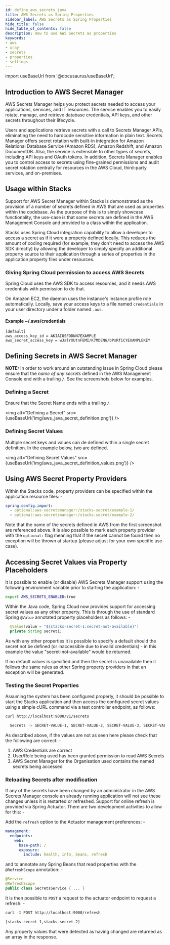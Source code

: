 ```yaml
---
id: define_aws_secrets_java
title: AWS Secrets as Spring Properties
sidebar_label: AWS Secrets as Spring Properties
hide_title: false
hide_table_of_contents: false
description: How to use AWS Secrets as properties
keywords:
- aws 
- xray
- secrets
- properties
- settings
---
```


import useBaseUrl from '@docusaurus/useBaseUrl';

## Introduction to AWS Secret Manager

AWS Secrets Manager helps you protect secrets needed to access your applications, services, and IT resources. The service 
enables you to easily rotate, manage, and retrieve database credentials, API keys, and other secrets throughout their lifecycle. 

Users and applications retrieve secrets with a call to Secrets Manager APIs, eliminating the need to hardcode sensitive 
information in plain text. Secrets Manager offers secret rotation with built-in integration for Amazon Relational Database 
Service (Amazon RDS), Amazon Redshift, and Amazon DocumentDB. Also, the service is extensible to other types of secrets, 
including API keys and OAuth tokens. In addition, Secrets Manager enables you to control access to secrets using fine-grained 
permissions and audit secret rotation centrally for resources in the AWS Cloud, third-party services, and on-premises.

## Usage within Stacks

Support for AWS Secret Manager within Stacks is demonstrated as the provision of a number of secrets defined in AWS that are used as 
properties within the codebase. As the purpose of this is to simply showcase functionality, the use-case is that some secrets are 
defined in the AWS Management Console and provided to a class within the application.

Stacks uses Spring Cloud integration capability to allow a developer to access a secret as if it were a property defined locally.
This reduces the amount of coding required (for example, they don't need to access the AWS SDK directly) by allowing the developer to 
simply specify an additional property source to their application through a series of properties in the application property files under
resources.

### Giving Spring Cloud permission to access AWS Secrets

Spring Cloud uses the AWS SDK to access resources, and it needs AWS credentials with permission to do that.

On Amazon EC2, the daemon uses the instance's instance profile role automatically. Locally, save your access keys to a file
named `credentials` in your user directory under a folder named `.aws`.

#### Example ~/.aws/credentials

```text
[default]
aws_access_key_id = AKIAIOSFODNN7EXAMPLE
aws_secret_access_key = wJalrXUtnFEMI/K7MDENG/bPxRfiCYEXAMPLEKEY
```

## Defining Secrets in AWS Secret Manager

**NOTE:** In order to work around an outstanding issue in Spring Cloud please ensure that the _name of any secrets_ defined in the AWS
Management Console end with a trailing `/`. See the screenshots below for examples.

### Defining a Secret

Ensure that the Secret Name ends with a trailing `/`.

<img alt="Defining a Secret" src={useBaseUrl('img/aws_java_secret_definition.png')} />

### Defining Secret Values

Multiple secret keys and values can de defined within a single secret definition. In the example below, two are defined.

<img alt="Defining Secret Values" src={useBaseUrl('img/aws_java_secret_definition_values.png')} />

## Using AWS Secret Property Providers 

Within the Stacks code, property providers can be specified within the application resource files: -

```yaml
spring.config.import:
  - optional:aws-secretsmanager:/stacks-secret/example-1/
  - optional:aws-secretsmanager:/stacks-secret/example-2/
```

Note that the name of the secrets defined in AWS from the first screenshot are referenced above. It is also possible to mark
each property provider with the `optional:` flag meaning that if the secret cannot be found then no exception will be thrown
at startup (please adjust for your own specific use-case).

## Accessing Secret Values via Property Placeholders

It is possible to enable (or disable) AWS Secrets Manager support using the following environment variable prior to starting the application: -

```bash
export AWS_SECRETS_ENABLED=true
```

Within the Java code, Spring Cloud now provides support for accessing secret values as any other property. This is through the use
of standard Spring `@Value` annotated property placeholders as follows: -

```java
  @Value(value = "${stacks-secret-1:secret-not-available}")
  private String secret1;
```

As with any other properties it is possible to specify a default should the secret not be defined (or inaccessible due to 
invalid credentials) - in this example the value "secret-not-available" would be returned. 

If no default values is specified and then the secret is unavailable then it follows the same rules as other Spring property 
providers in that an exception will be generated.

### Testing the Secret Properties

Assuming the system has been configured properly, it should be possible to start the Stacks application and then access 
the configured secret values using a simple cURL command via a test controller endpoint, as follows:

```bash
curl http://localhost:9000/v1/secrets

  Secrets -> SECRET-VALUE-1, SECRET-VALUE-2, SECRET-VALUE-3, SECRET-VALUE-4
```

As described above, if the values are not as seen here please check that the following are correct: -

1. AWS Credentials are correct
2. User/Role being used has been granted permission to read AWS Secrets 
3. AWS Secret Manager for the Organisation used contains the named secrets being accessed

### Reloading Secrets after modification

If any of the secrets have been changed by an administrator in the AWS Secrets Manager console an already running 
application will not see these changes unless it is restarted or refreshed. Support for online refresh is provided via 
Spring Actuator. There are two development activities to allow for this: -

Add the `refresh` option to the Actuator management preferences: -

```yaml
management:
  endpoints:
    web:
      base-path: /
      exposure:
        include: health, info, beans, refresh
```

and to annotate any Spring Beans that read properties with the `@RefreshScope` annotation: -

```java
@Service
@RefreshScope
public class SecretsService { ... }
```

It is then possible to `POST` a request to the actuator endpoint to request a refresh: -

```bash
curl -X POST http://localhost:9000/refresh

[stacks-secret-1,stacks-secret-2]
```

Any property values that were detected as having changed are returned as an array in the response.
